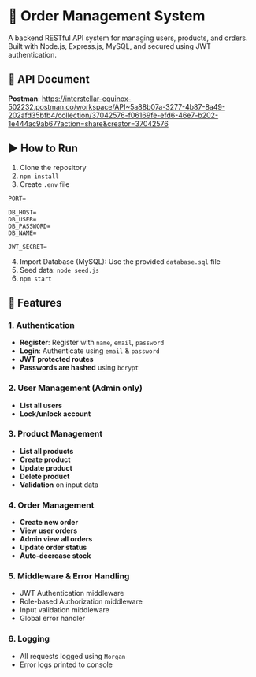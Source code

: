 # 🛒 Order Management System

A backend RESTful API system for managing users, products, and orders. Built with Node.js, Express.js, MySQL, and secured using JWT authentication.

## 📌 API Document

**Postman**: https://interstellar-equinox-502232.postman.co/workspace/API~5a88b07a-3277-4b87-8a49-202afd35bfb4/collection/37042576-f06169fe-efd6-46e7-b202-1e444ac9ab67?action=share&creator=37042576

## ▶️ How to Run

1. Clone the repository
2. `npm install`
3. Create `.env` file
```
PORT=

DB_HOST=
DB_USER=
DB_PASSWORD=
DB_NAME=

JWT_SECRET=
```
4. Import Database (MySQL): Use the provided `database.sql` file
5. Seed data: `node seed.js`
6. `npm start`

## 📌 Features

### 1. Authentication
- **Register**: Register with `name`, `email`, `password`
- **Login**: Authenticate using `email` & `password`
- **JWT protected routes**
- **Passwords are hashed** using `bcrypt`

### 2. User Management (Admin only)
- **List all users**
- **Lock/unlock account**

### 3. Product Management
- **List all products**
- **Create product**
- **Update product**
- **Delete product**
- **Validation** on input data

### 4. Order Management
- **Create new order**
- **View user orders**
- **Admin view all orders**
- **Update order status**
- **Auto-decrease stock**

### 5. Middleware & Error Handling
- JWT Authentication middleware
- Role-based Authorization middleware
- Input validation middleware
- Global error handler

### 6. Logging
- All requests logged using `Morgan`
- Error logs printed to console
